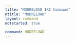 ```yaml
---
title: "MODRELOAD IRC Command"
ntitle: "MODRELOAD"
layout: command
notstarted: true

command: MODRELOAD
---
```

